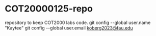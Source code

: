 # COT20000125-repo
 repository to keep COT2000 labs code.
git config --global user.name "Kaytee"
git config --global user.email koberg2023@fau.edu
